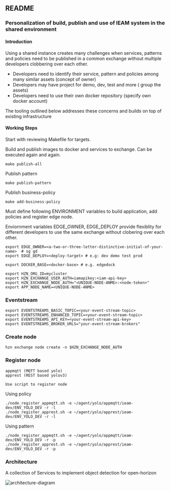## README
### Personalization of build, publish and use of IEAM system in the shared environment
#### Introduction
Using a shared instance creates many challenges when services, patterns and policies need to be published in a common exchange without multiple developers clobbering over each other.  

- Developers need to identify their service, pattern and policies among many similar assets (concept of owner)
- Developers may have project for demo, dev, test and more ( group the assets)
- Developers need to use their own docker repository  (specify own docker account)

The tooling outlined below addresses these concerns and builds on top of existing infrastructure 

#### Working Steps
Start with reviewing Makefile for targets. 

Build and publish images to docker and services to exchange. Can be executed again and again.  

    make publish-all 
 
Publish pattern

    make publish-pattern

Publish business-policy

    make add-business-policy

Must define following ENVIRONMENT variables to build application, add policies and register edge node.

Enviornment variables EDGE_OWNER, EDGE_DEPLOY provide flexiblity for different developers to use the same exchange without clobering over each other.

    export EDGE_OWNER=<a-two-or-three-letter-distinctive-initial-of-your-name>  # sg gd 
    export EDGE_DEPLOY=<deploy-target> # e.g: dev demo test prod

    export DOCKER_BASE=<docker-base> # e.g. edgedock

    export HZN_ORG_ID=mycluster
    export HZN_EXCHANGE_USER_AUTH=iamapikey:<iam-api-key>
    export HZN_EXCHANGE_NODE_AUTH="<UNIQUE-NODE-ANME>:<node-token>"
    export APP_NODE_NAME=<UNIQUE-NODE-ANME>

### Eventstream  

    export EVENTSTREAMS_BASIC_TOPIC=<your-event-stream-topic>
    export EVENTSTREAMS_ENHANCED_TOPIC=<your-event-stream-topic>
    export EVENTSTREAMS_API_KEY=<your-event-stream-api-key>
    export EVENTSTREAMS_BROKER_URLS="your-event-stream-brokers"

### Create node

    hzn exchange node create -n $HZN_EXCHANGE_NODE_AUTH

### Register node
    appmqtt (MQTT based yolo) 
    apprest (REST based yolov3)
    
    Use script to register node
    
Using policy
  
    ./node_register_appmqtt.sh -e ~/agent/yolo/appmqtt/ieam-dev/ENV_YOLO_DEV -r -l
    ./node_register_apprest.sh -e ~/agent/yolo/apprest/ieam-dev/ENV_YOLO_DEV -r -l

Using pattern

    ./node_register_appmqtt.sh -e ~/agent/yolo/appmqtt/ieam-dev/ENV_YOLO_DEV -r -p
    ./node_register_apprest.sh -e ~/agent/yolo/apprest/ieam-dev/ENV_YOLO_DEV -r -p

### Architecture
A collection of Services to implement object detection for open-horizon

![architecture-diagram](https://raw.githubusercontent.com/TheMosquito/detect/7a989c9246399cc9fa7370ab59e69faf4b72acc5/architecture.png)
